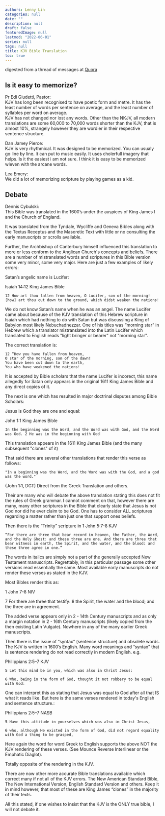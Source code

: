 ```yaml
---
authors: Lenny Lin
categories: null
date: ""
description: null
draft: false
featuredImage: null
lastmod: "2022-06-01"
series: null
tags: null
title: KJV Bible Translation
toc: true
---
```

digested from a thread of messages at [Quora](https://www.quora.com/Is-KJV-the-easiest-translation-to-memorize)
<!--more-->

## Is it easy to memorize?
Pr Edi Giudetti, Pastor:  
KJV has long been recognised to have poetic form and metre.  It has the least number of words per sentence on average, and the least number of syllables per word on average.  
KJV has not changed nor lost any words. Other than the NKJV, all modern translations are some 60,000 to 70,000 words shorter than the KJV, that is almost 10%, strangely however they are wordier in their respective sentence structure.   

Dan Jamey Pierce:  
KJV is very rhythmical.  It was designed to be memorized.  You can usualy go line by line. It can put to music easily. It uses cholerfull imagery that helps. Is it the easiest i am not sure. I think it is easy to be memorized wleven with the arcane words.  

Lea Emery:  
We did a lot of memorizing scripture by playing games as a kid.  



## Debate
Dennis Cybulski:  
This Bible was translated in the 1600’s under the auspices of King James I and the Church of England.  

It was translated from the Tyndale, Wycliffe and Geneva Bibles along with the Textus Receptus and the Masoretic Text with little or no consulting the early manuscripts or scrolls available.  

Further, the Archbishop of Canterbury himself influenced this translation to more or less conform to the Anglican Church's concepts and beliefs. There are a number of mistranslated words and scriptures in this Bible version some very minor, some very major. Here are just a few examples of likely errors:  

Satan’s angelic name is Lucifer:  

Isaiah 14:12 King James Bible

    12 How art thou fallen from heaven, O Lucifer, son of the morning! [how] art thou cut down to the ground, which didst weaken the nations!

We do not know Satan’s name when he was an angel. The name Lucifer came about because of the KJV translation of this Hebrew scripture in Isaiah which had nothing to do with Satan but was discussing a King of Babylon most likely Nebuchadnezzar. One of his titles was “morning star” in Hebrew which a translator mistranslated into the Latin Lucifer which translated to English reads "light bringer or bearer" not "morning star".

The correct translation is:

    12 “How you have fallen from heaven,
    O star of the morning, son of the dawn!
    You have been cut down to the earth,
    You who have weakened the nations!

It is accepted by Bible scholars that the name Lucifer is incorect, this name allegedly for Satan only appears in the original 1611 King James Bible and any direct copies of it.

The next is one which has resulted in major doctrinal disputes among Bible Scholars:

Jesus is God they are one and equal:

John 1:1 King James Bible

    In the beginning was the Word, and the Word was with God, and the Word was God. 2 He was in the beginning with God

This translation appears in the 1611 King James Bible (and the many subsequent "clones" of it)

That said there are several other translations that render this verse as follows:

    "In a beginning was the Word, and the Word was with the God, and a god was the word."

(John 1:1, DGT) Direct from the Greek Translation and others.

Their are many who will debate the above translation stating this does not fit the rules of Greek grammar. I cannot comment on that, however there are many, many other scriptures in the Bible that clearly state that Jesus is not God nor did he ever claim to be God. One has to consider ALL scriptures regarding a matter rather than just one that support ones beliefs.

Then there is the “Trinity” scripture in 1 John 5:7-8 KJV

    “For there are three that bear record in heaven, the Father, the Word, and the Holy Ghost: and these three are one. And there are three that bear witness in earth, the Spirit, and the water, and the blood: and these three agree in one.”

The words in italics are simply not a part of the generally accepted New Testament manuscripts. Regrettably, in this particular passage some other versions read essentially the same. Most available early manuscripts do not render these verses as stated in the KJV.

Most Bibles render this as:

1 John 7-8 NIV

7 For there are three that testify: 8 the Spirit, the water and the blood; and the three are in agreement.

The added verse appears only in 2 - 14th Century manuscripts and as only a margin notation in 2 - 16th Century manuscripts (likely copied from the then existing Latin Vulgate). Nowhere in any of the many earlier Greek manuscripts.

Then there is the issue of “syntax” (sentence structure) and obsolete words. The KJV is written in 1600’s English. Many word meanings and “syntax” that is sentence rendering do not read correctly in modern English. e.g.

Philippians 2:5–7 KJV

    5 Let this mind be in you, which was also in Christ Jesus:

    6 Who, being in the form of God, thought it not robbery to be equal with God:

One can interpret this as stating that Jesus was equal to God after all that IS what it reads like. But here is the same verses rendered in today's English and sentence structure.:

Philippians 2:5–7 NASB

    5 Have this attitude in yourselves which was also in Christ Jesus,

    6 who, although He existed in the form of God, did not regard equality with God a thing to be grasped,

Here again the word for word Greek to English supports the above NOT the KJV rendering of these verses. (See Mounce Reverse Interlinear or the Emphatic Diaglot).

Totally opposite of the rendering in the KJV.

There are now other more accurate Bible translations available which correct many if not all of the KJV errors. The New American Standard Bible, The New International Version, English Standard Version and others. Keep it in mind however, that most of these are King James “clones” in the majority of their texts.

All this stated, if one wishes to insist that the KJV is the ONLY true bible, I will not debate it.